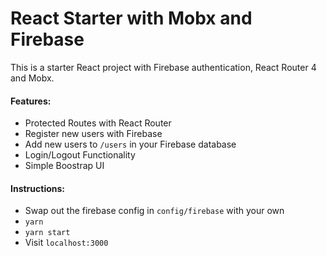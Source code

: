 # React Starter with Mobx and Firebase
This is a starter React project with Firebase authentication, React Router 4 and Mobx.

#### Features:
* Protected Routes with React Router
* Register new users with Firebase
* Add new users to ```/users``` in your Firebase database
* Login/Logout Functionality
* Simple Boostrap UI

#### Instructions:
* Swap out the firebase config in ```config/firebase``` with your own
* ```yarn```
* ```yarn start```
* Visit ```localhost:3000```
